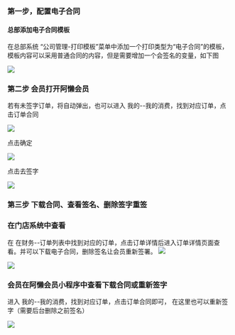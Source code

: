 ### 第一步，配置电子合同

#### 总部添加电子合同模板

在总部系统 “公司管理-打印模板”菜单中添加一个打印类型为“电子合同”的模板，模板内容可以采用普通合同的内容，但是需要增加一个会签名的变量，如下图

![](../../assets/club/电子合同模板.png)

### 第二步 会员打开阿懒会员
若有未签字订单，将自动弹出，也可以进入 我的--我的消费，找到对应订单，点击订单合同

![](../../assets/club/签字提示.jpg)

点击确定

![](../../assets/club/合同预览.jpg)

点击去签字

![](../../assets/club/签字.jpg)


### 第三步 下载合同、查看签名、删除签字重签

### 在门店系统中查看

在 在财务--订单列表中找到对应的订单，点击订单详情后进入订单详情页面查看。并可以下载电子合同，删除签名让会员重新签署。
![](../../assets/club/查看电子合同1.png)

![](../../assets/club/查看电子合同2.png)

### 会员在阿懒会员小程序中查看下载合同或重新签字

进入 我的--我的消费，找到对应订单，点击订单合同即可，
在这里也可以重新签字（需要后台删除之前签名）

![](../../assets/club/会员下载合同.png)
